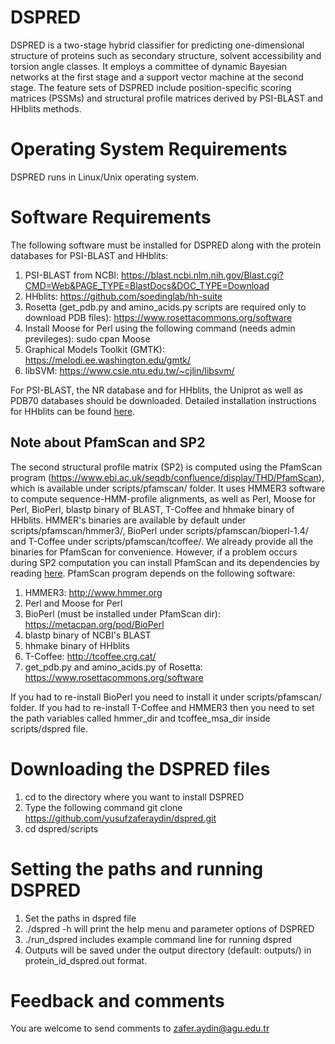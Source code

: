 # DSPRED
DSPRED is a two-stage hybrid classifier for predicting one-dimensional structure of proteins such as secondary structure, solvent accessibility and torsion angle classes. It employs a committee of dynamic Bayesian networks at the first stage and a support vector machine at the second stage. The feature sets of DSPRED include position-specific scoring matrices (PSSMs) and structural profile matrices derived by PSI-BLAST and HHblits methods. 

# Operating System Requirements
DSPRED runs in Linux/Unix operating system.

# Software Requirements
The following software must be installed for DSPRED along with the protein databases for PSI-BLAST and HHblits:
1. PSI-BLAST from NCBI: https://blast.ncbi.nlm.nih.gov/Blast.cgi?CMD=Web&PAGE_TYPE=BlastDocs&DOC_TYPE=Download
2. HHblits: https://github.com/soedinglab/hh-suite 
3. Rosetta (get_pdb.py and amino_acids.py scripts are required only to download PDB files): https://www.rosettacommons.org/software 
4. Install Moose for Perl using the following command (needs admin previleges): sudo cpan Moose
5. Graphical Models Toolkit (GMTK): https://melodi.ee.washington.edu/gmtk/
6. libSVM: https://www.csie.ntu.edu.tw/~cjlin/libsvm/

For PSI-BLAST, the NR database and for HHblits, the Uniprot as well as PDB70 databases should be downloaded. Detailed installation instructions for HHblits can be found [here](install_hhsuite). 

## Note about PfamScan and SP2

The second structural profile matrix (SP2) is computed using the PfamScan program (https://www.ebi.ac.uk/seqdb/confluence/display/THD/PfamScan), which is available under scripts/pfamscan/ folder.  It uses HMMER3 software to compute sequence-HMM-profile alignments, as well as Perl, Moose for Perl, BioPerl, blastp binary of BLAST, T-Coffee and hhmake binary of HHblits. HMMER's binaries are available by default under scripts/pfamscan/hmmer3/, BioPerl under scripts/pfamscan/bioperl-1.4/ and T-Coffee under scripts/pfamscan/tcoffee/. We already provide all the binaries for PfamScan for convenience. However, if a problem occurs during SP2 computation you can install PfamScan and its dependencies by reading [here](scripts/pfamscan/README_pfamscan). PfamScan program depends on the following software:

1. HMMER3: http://www.hmmer.org
2. Perl and Moose for Perl
3. BioPerl (must be installed under PfamScan dir): https://metacpan.org/pod/BioPerl 
4. blastp binary of NCBI's BLAST
5. hhmake binary of HHblits
6. T-Coffee: http://tcoffee.crg.cat/
7. get_pdb.py and amino_acids.py of Rosetta: https://www.rosettacommons.org/software 

If you had to re-install BioPerl you need to install it under scripts/pfamscan/ folder. If you had to re-install T-Coffee and HMMER3 then you need to set the path variables called hmmer_dir and tcoffee_msa_dir inside scripts/dspred file.

# Downloading the DSPRED files

1. cd to the directory where you want to install DSPRED
2. Type the following command
    git clone https://github.com/yusufzaferaydin/dspred.git
3. cd dspred/scripts

# Setting the paths and running DSPRED

1. Set the paths in dspred file 
2. ./dspred -h will print the help menu and parameter options of DSPRED
3. ./run_dspred includes example command line for running dspred
4. Outputs will be saved under the output directory (default: outputs/) in protein_id_dspred.out format.

# Feedback and comments

You are welcome to send comments to zafer.aydin@agu.edu.tr

